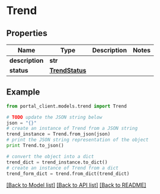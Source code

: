 # Trend


## Properties
Name | Type | Description | Notes
------------ | ------------- | ------------- | -------------
**description** | **str** |  | 
**status** | [**TrendStatus**](TrendStatus.md) |  | 

## Example

```python
from portal_client.models.trend import Trend

# TODO update the JSON string below
json = "{}"
# create an instance of Trend from a JSON string
trend_instance = Trend.from_json(json)
# print the JSON string representation of the object
print Trend.to_json()

# convert the object into a dict
trend_dict = trend_instance.to_dict()
# create an instance of Trend from a dict
trend_form_dict = trend.from_dict(trend_dict)
```
[[Back to Model list]](../README.md#documentation-for-models) [[Back to API list]](../README.md#documentation-for-api-endpoints) [[Back to README]](../README.md)


